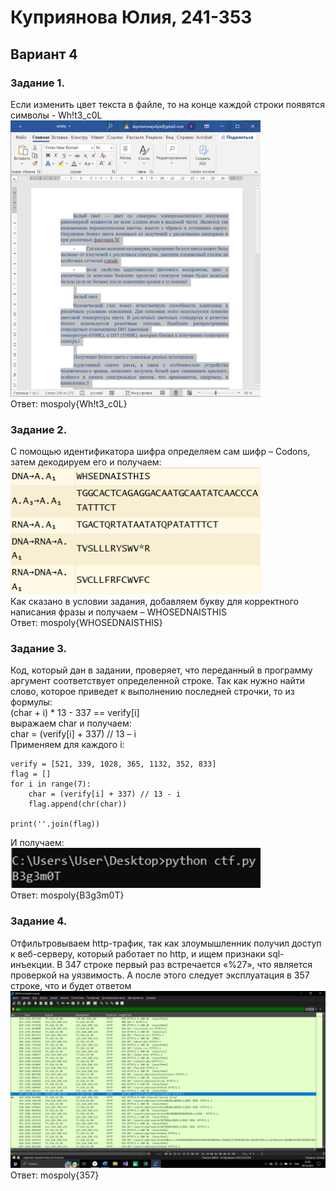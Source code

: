 # Куприянова Юлия, 241-353 
## Вариант 4 

### Задание 1. 
Если изменить цвет текста в файле, то на конце каждой строки появятся символы - Wh!t3_c0L\
<img src="image/1.png" alt="drawing" width="400"/>\
Ответ: mospoly{Wh!t3_c0L} 

### Задание 2. 
С помощью идентификатора шифра определяем сам шифр – Codons, затем декодируем его и получаем:\
<img src="image/2.png" alt="drawing" width="400"/>\
Как сказано в условии задания, добавляем букву для корректного написания фразы и получаем – WHOSEDNAISTHIS\
Ответ: mospoly{WHOSEDNAISTHIS} 

### Задание 3. 
Код, который дан в задании, проверяет, что переданный в программу аргумент соответствует определенной строке. Так как нужно найти слово, которое приведет к выполнению последней строчки, то из формулы:\
(char + i) * 13 - 337 == verify[i]\
выражаем char и получаем:\
char = (verify[i] + 337) // 13 – i\
Применяем для каждого i:
```
verify = [521, 339, 1028, 365, 1132, 352, 833]
flag = []
for i in range(7):
    char = (verify[i] + 337) // 13 - i
    flag.append(chr(char))

print(''.join(flag))
```
И получаем:\
<img src="image/4.png" alt="drawing" width="400"/>\
Ответ: mospoly{B3g3m0T} 

### Задание 4. 
Отфильтровываем http-трафик, так как злоумышленник получил доступ к веб-серверу, который работает по http, и ищем признаки sql-инъекции. В 347 строке первый раз встречается «%27», что является проверкой на уязвимость. А после этого следует эксплуатация в 357 строке, что и будет ответом\
<img src="image/5.png" alt="drawing" width="600"/>\
Ответ: mospoly{357} 
